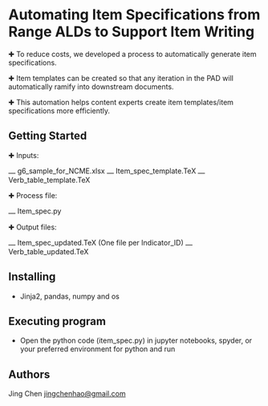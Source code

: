 # Automating Item Specifications from Range ALDs to Support Item Writing

✚ To reduce costs, we developed a process to automatically generate item specifications.

✚ Item templates can be created so that any iteration in the PAD will automatically ramify into downstream documents.

✚ This automation helps content experts create item templates/item specifications more efficiently.

## Getting Started

✚ Inputs:

⎼ g6_sample_for_NCME.xlsx ⎼ Item_spec_template.TeX
⎼ Verb_table_template.TeX

✚ Process file:

⎼ Item_spec.py

✚ Output files:

⎼ Item_spec_updated.TeX (One file per Indicator_ID)
⎼ Verb_table_updated.TeX


## Installing

* Jinja2, pandas, numpy and os


## Executing program

* Open the python code (item_spec.py) in jupyter notebooks, spyder, or your preferred environment for python and run


## Authors

Jing Chen 
jingchenhao@gmail.com




